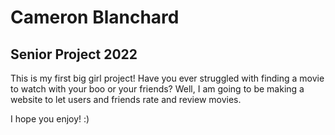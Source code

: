 # Cameron Blanchard
## Senior Project 2022

This is my first big girl project! 
Have you ever struggled with finding a movie to watch with your boo or your friends? 
Well, I am going to be making a website to let users and friends rate and review movies.

I hope you enjoy! :)
